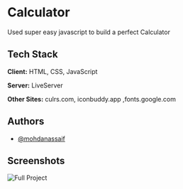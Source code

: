 
# Calculator

Used super easy javascript to build a perfect Calculator


## Tech Stack

**Client:** HTML, CSS, JavaScript

**Server:** LiveServer

**Other Sites:** culrs.com, iconbuddy.app ,fonts.google.com



## Authors

- [@mohdanassaif](https://www.github.com/Nextjswebdev)


## Screenshots

![Full Project](https://snipboard.io/73UBnQ.jpg)

